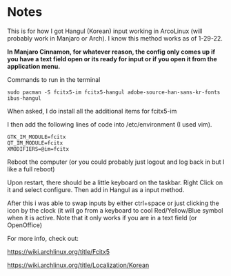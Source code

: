 # Notes
This is for how I got Hangul (Korean) input working in ArcoLinux (will probably work in Manjaro or Arch).  I know this method works as of 1-29-22.

**In Manjaro Cinnamon, for whatever reason, the config only comes up if you have a text field open or its ready for input or if you open it from the application menu.**

Commands to run in the terminal

`sudo pacman -S fcitx5-im fcitx5-hangul adobe-source-han-sans-kr-fonts ibus-hangul `

When asked, I do install all the additional items for fcitx5-im

I then add the following lines of code into /etc/environment (I used vim).

``` 
GTK_IM_MODULE=fcitx
QT_IM_MODULE=fcitx
XMODIFIERS=@im=fcitx
```
Reboot the computer (or you could probably just logout and log back in but I like a full reboot)

Upon restart, there should be a little keyboard on the taskbar.  Right Click on it and select configure.  Then add in Hangul as a input method.  

After this i was able to swap inputs by either ctrl+space or just clicking the icon by the clock (it will go from a keyboard to cool Red/Yellow/Blue
symbol when it is active.  Note that it only works if you are in a text field (or OpenOffice)

For more info, check out:

https://wiki.archlinux.org/title/Fcitx5

https://wiki.archlinux.org/title/Localization/Korean
